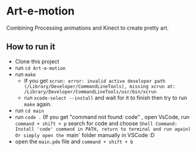 # Art-e-motion
Combining Processing animations and Kinect to create pretty art.


## How to run it

* Clone this project
* run `cd Art-e-motion`
* run `make`
  * If you get 
    ```xcrun: error: invalid active developer path (/Library/Developer/CommandLineTools), missing xcrun at: /Library/Developer/CommandLineTools/usr/bin/xcrun```
  * run `xcode-select --install` and wait for it to finish then try to run `make` again.
* run `cd main`
* run `code .` (If you get "command not found: code" , open VsCode, run `command + shift + p` search for code and 
                choose `Shell Command: Install 'code' command in PATH, return to terminal and run again)
                Or simply open the `main` folder manually in VSCode :D
* open the `main.pde` file and `command + shift + b`
